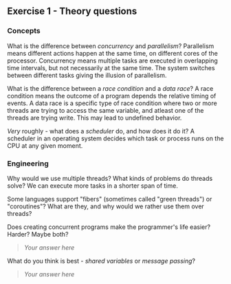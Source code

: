 Exercise 1 - Theory questions
-----------------------------

### Concepts

What is the difference between *concurrency* and *parallelism*?
Parallelism means different actions happen at the same time, on different cores of the processor.
Concurrency means multiple tasks are executed in overlapping time intervals, but not necessarily at the same time. The system switches between different tasks giving the illusion of parallelism.

What is the difference between a *race condition* and a *data race*? 
A race condition means the outcome of a program depends the relative timing of events.
A data race is a specific type of race condition where two or more threads are trying to access the same variable, and atleast one of the threads are trying write. This may lead to undefined behavior.
 
*Very* roughly - what does a *scheduler* do, and how does it do it?
A scheduler in an operating system decides which task or process runs on the CPU at any given moment.


### Engineering

Why would we use multiple threads? What kinds of problems do threads solve?
We can execute more tasks in a shorter span of time.

Some languages support "fibers" (sometimes called "green threads") or "coroutines"? What are they, and why would we rather use them over threads?


Does creating concurrent programs make the programmer's life easier? Harder? Maybe both?
> *Your answer here*

What do you think is best - *shared variables* or *message passing*?
> *Your answer here*
